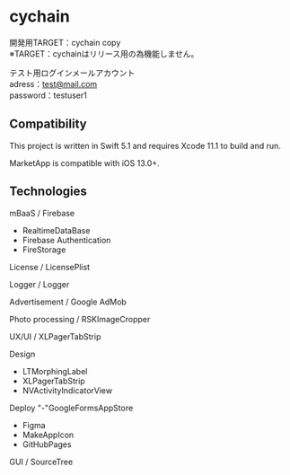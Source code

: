 # cychain
開発用TARGET：cychain copy  
※TARGET：cychainはリリース用の為機能しません。  

テスト用ログインメールアカウント  
adress：test@mail.com  
password：testuser1  

## Compatibility

This project is written in Swift 5.1 and requires Xcode 11.1 to build and run.

MarketApp is compatible with iOS 13.0+.


## Technologies

mBaaS / Firebase
- RealtimeDataBase
- Firebase Authentication
- FireStorage

License / LicensePlist

Logger / Logger

Advertisement / Google AdMob

Photo processing / RSKImageCropper

UX/UI / XLPagerTabStrip

Design
- LTMorphingLabel 
- XLPagerTabStrip
- NVActivityIndicatorView

Deploy
"-"GoogleFormsAppStore
- Figma
- MakeAppIcon
- GitHubPages

GUI / SourceTree



